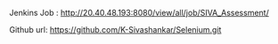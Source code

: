 Jenkins Job :
http://20.40.48.193:8080/view/all/job/SIVA_Assessment/

Github url:
https://github.com/K-Sivashankar/Selenium.git
